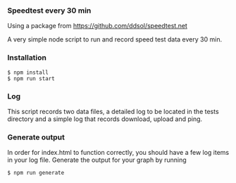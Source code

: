 ### Speedtest every 30 min

Using a package from 
https://github.com/ddsol/speedtest.net

A very simple node script to run and record speed test data every 30 min.

### Installation

```
$ npm install
$ npm run start
```

### Log

This script records two data files, a detailed log to be located in the tests directory and a simple log that records download, upload and ping.

### Generate output

In order for index.html to function correctly, you should have a few log items in your log file.
Generate the output for your graph by running

```
$ npm run generate
```